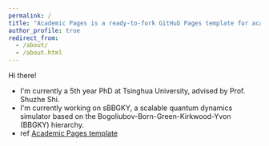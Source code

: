 ```yaml
---
permalink: /
title: "Academic Pages is a ready-to-fork GitHub Pages template for academic personal websites"
author_profile: true
redirect_from: 
  - /about/
  - /about.html
---
```


Hi there!

- I'm currently a 5th year PhD at Tsinghua University, advised by Prof. Shuzhe Shi.
- I'm currently working on sBBGKY, a scalable quantum dynamics simulator based on the Bogoliubov-Born-Green-Kirkwood-Yvon (BBGKY) hierarchy.
- ref [Academic Pages template](https://github.com/academicpages/academicpages.github.io)
